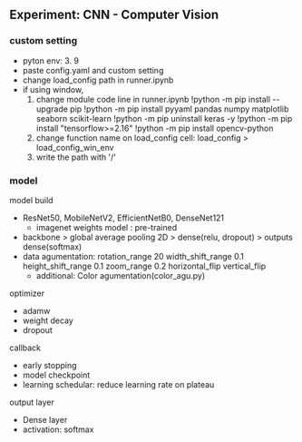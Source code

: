 ## Experiment: CNN - Computer Vision 

### custom setting
- pyton env: 3. 9
- paste config.yaml and custom setting 
- change load_config path in runner.ipynb 
- if using window, 
    1. change module code line in runner.ipynb
        !python -m pip install --upgrade pip
        !python -m pip install pyyaml pandas numpy matplotlib seaborn scikit-learn
        !python -m pip uninstall keras -y
        !python -m pip install "tensorflow>=2.16"
        !python -m pip install opencv-python  
    2. change function name on load_config cell: load_config > load_config_win_env
    3. write the path with '/'

### model 
model build
- ResNet50, MobileNetV2, EfficientNetB0, DenseNet121
    - imagenet weights model : pre-trained
- backbone > global average pooling 2D > dense(relu, dropout) > outputs dense(softmax)
- data agumentation:
    rotation_range 20
    width_shift_range 0.1
    height_shift_range 0.1
    zoom_range 0.2
    horizontal_flip
    vertical_flip
    - additional: Color agumentation(color_agu.py)

optimizer
- adamw
- weight decay
- dropout

callback
- early stopping
- model checkpoint
- learning schedular: reduce learning rate on plateau

output layer
- Dense layer
- activation: softmax